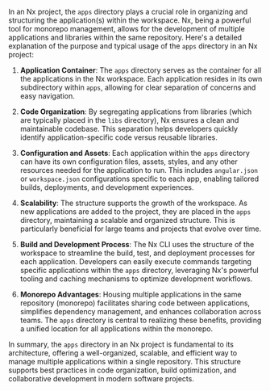 In an Nx project, the `apps` directory plays a crucial role in organizing and structuring the application(s) within the workspace. Nx, being a powerful tool for monorepo management, allows for the development of multiple applications and libraries within the same repository. Here's a detailed explanation of the purpose and typical usage of the `apps` directory in an Nx project:

1. **Application Container**: The `apps` directory serves as the container for all the applications in the Nx workspace. Each application resides in its own subdirectory within `apps`, allowing for clear separation of concerns and easy navigation.

2. **Code Organization**: By segregating applications from libraries (which are typically placed in the `libs` directory), Nx ensures a clean and maintainable codebase. This separation helps developers quickly identify application-specific code versus reusable libraries.

3. **Configuration and Assets**: Each application within the `apps` directory can have its own configuration files, assets, styles, and any other resources needed for the application to run. This includes `angular.json` or `workspace.json` configurations specific to each app, enabling tailored builds, deployments, and development experiences.

4. **Scalability**: The structure supports the growth of the workspace. As new applications are added to the project, they are placed in the `apps` directory, maintaining a scalable and organized structure. This is particularly beneficial for large teams and projects that evolve over time.

5. **Build and Development Process**: The Nx CLI uses the structure of the workspace to streamline the build, test, and deployment processes for each application. Developers can easily execute commands targeting specific applications within the `apps` directory, leveraging Nx's powerful tooling and caching mechanisms to optimize development workflows.

6. **Monorepo Advantages**: Housing multiple applications in the same repository (monorepo) facilitates sharing code between applications, simplifies dependency management, and enhances collaboration across teams. The `apps` directory is central to realizing these benefits, providing a unified location for all applications within the monorepo.

In summary, the `apps` directory in an Nx project is fundamental to its architecture, offering a well-organized, scalable, and efficient way to manage multiple applications within a single repository. This structure supports best practices in code organization, build optimization, and collaborative development in modern software projects.
